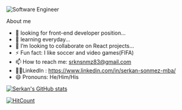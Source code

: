 ![Software Engineer](https://user-images.githubusercontent.com/73310717/113441386-36f39580-93bc-11eb-9f2a-44d9fdca7d4e.png)

About me
- 🔭 looking for front-end developer position...
- 🌱 learning everyday...
- 👯 I’m looking to collaborate on React projects...
- ⚡ Fun fact: I like soccer and video games(FIFA)
- 📫 How to reach me: srknsnmz83@gmail.com
- 💁🏾‍LinkedIn : https://www.linkedin.com/in/serkan-sonmez-mba/
- 😄 Pronouns: He/Him/His

[![Serkan's GitHub stats](https://github-readme-stats.vercel.app/api?username=serkansonmez06)](https://github.com/serkansonmez06/github-readme-stats)

[![HitCount](http://hits.dwyl.com/serkansonmez06/serkansonmez06.svg)](http://hits.dwyl.com/serkansonmez06/serkansonmez06)
